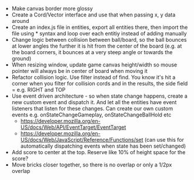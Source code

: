 - Make canvas border more glossy
- Create a Cord/Vector interface and use that when passing x, y data around
- Create an index.js file in entities, export all entities there, then import the file using * syntax and loop over each entitiy instead of adding manually
- Change logic between collision between ball/board, so the ball bounces at lower angles the further it is hit from the center of the board (e.g. at the board corners, it bounces at a very steep angle or towards the ground)
- When resizing window, update game canvas height/width so mouse pointer will always be in center of board when moving it
- Refactor collision logic. Use filter instead of find. You know it's hit a corner when you filter for collision cords and in the results, the side field = e.g. RIGHT and TOP
- Use event driven architecture - so when state change happens, create a new custom event and dispatch it. And let all the entities have event listeners that listen for these changes. Can create our own custom events e.g. onStateChangeGameplay, onStateChangeBallHold etc
    - https://developer.mozilla.org/en-US/docs/Web/API/EventTarget/EventTarget
    - https://developer.mozilla.org/en-US/docs/Web/JavaScript/Reference/Functions/set (can use this for automatically dispatching events when state has been set/changed)
- Add score to center at the top. Reserve like 10% of height space for the score?
- Move bricks closer together, so there is no overlap or only a 1/2px overlap